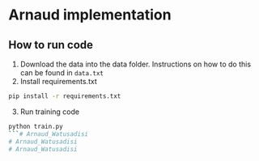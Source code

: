 # Arnaud implementation

## How to run code

1. Download the data into the data folder. Instructions on how to do this can be found in `data.txt`
2. Install requirements.txt

```bash
pip install -r requirements.txt
```

3. Run training code

```bash
python train.py
```# Arnaud_Watusadisi
# Arnaud_Watusadisi
# Arnaud_Watusadisi
